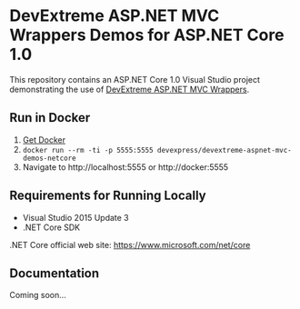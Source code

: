 # DevExtreme ASP.NET MVC Wrappers Demos for ASP.NET Core 1.0

This repository contains an ASP.NET Core 1.0 Visual Studio project demonstrating the use of [DevExtreme ASP.NET MVC Wrappers](https://community.devexpress.com/blogs/aspnet/archive/2016/06/06/new-asp-net-mvc-wrappers-for-our-html5-javascript-widgets.aspx).

## Run in Docker

1. [Get Docker](https://docs.docker.com/engine/installation/)
2. `docker run --rm -ti -p 5555:5555 devexpress/devextreme-aspnet-mvc-demos-netcore`
3. Navigate to http://localhost:5555 or http://docker:5555

## Requirements for Running Locally

* Visual Studio 2015 Update 3
* .NET Core SDK

.NET Core official web site: https://www.microsoft.com/net/core

## Documentation

Coming soon...
